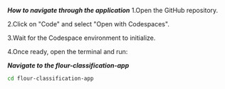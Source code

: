 ***How to navigate through the application***
1.Open the GitHub repository.

2.Click on "Code" and select "Open with Codespaces".

3.Wait for the Codespace environment to initialize.

4.Once ready, open the terminal and run:

***Navigate to the flour-classification-app***
```bash
cd flour-classification-app
```
